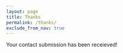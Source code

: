 ```yaml
---
layout: page
title: Thanks
permalink: /thanks/
exclude_from_nav: true
---
```

Your contact submission has been receieved!
